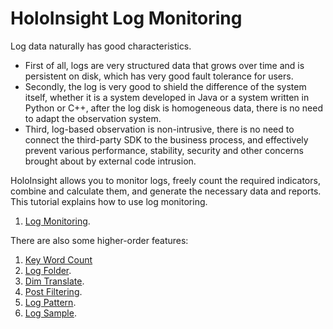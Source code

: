 # HoloInsight Log Monitoring
Log data naturally has good characteristics. 
* First of all, logs are very structured data that grows over time and is persistent on disk, which has very good fault tolerance for users. 
* Secondly, the log is very good to shield the difference of the system itself, whether it is a system developed in Java or a system written in Python or C++, after the log disk is homogeneous data, there is no need to adapt the observation system. 
* Third, log-based observation is non-intrusive, there is no need to connect the third-party SDK to the business process, and effectively prevent various performance, stability, security and other concerns brought about by external code intrusion.

HoloInsight allows you to monitor logs, freely count the required indicators, combine and calculate them, and generate the necessary data and reports.  This tutorial explains how to use log monitoring.
1. [Log Monitoring](create-log-monitor.md).

There are also some higher-order features:
1. [Key Word Count](key-word-collect.md)
2. [Log Folder](log-folder.md).
3. [Dim Translate](dim-translate.md).
3. [Post Filtering](log-after-filter.md).
4. [Log Pattern](log-pattern.md).
5. [Log Sample](log-sample.md).

